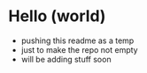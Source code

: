 # Hello (world)
- pushing this readme as a temp
- just to make the repo not empty
- will be adding stuff soon
